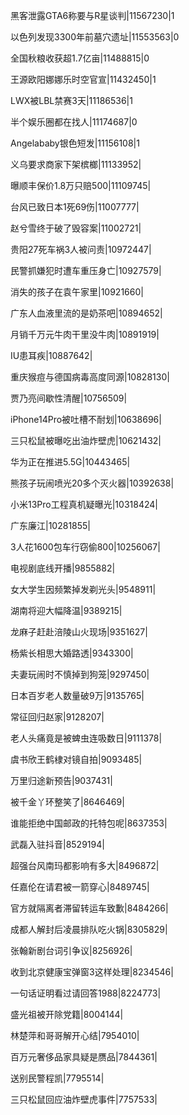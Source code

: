 黑客泄露GTA6称要与R星谈判|11567230|1

以色列发现3300年前墓穴遗址|11553563|0

全国秋粮收获超1.7亿亩|11488815|0

王源欧阳娜娜乐时空官宣|11432450|1

LWX被LBL禁赛3天|11186536|1

半个娱乐圈都在找人|11174687|0

Angelababy银色短发|11156108|1

义乌要求商家下架槟榔|11133952|

曝顺丰保价1.8万只赔500|11109745|

台风已致日本1死69伤|11007777|

赵兮雪终于破了毁容案|11002721|

贵阳27死车祸3人被问责|10972447|

民警抓嫌犯时遭车重压身亡|10927579|

消失的孩子在袁午家里|10921660|

广东人血液里流的是奶茶吧|10894652|

月销千万元牛肉干里没牛肉|10891919|

IU患耳疾|10887642|

重庆猴痘与德国病毒高度同源|10828130|

贾乃亮间歇性清醒|10756509|

iPhone14Pro被吐槽不耐划|10638696|

三只松鼠被曝吃出油炸壁虎|10621432|

华为正在推进5.5G|10443465|

熊孩子玩闹喷光20多个灭火器|10392638|

小米13Pro工程真机疑曝光|10318424|

广东廉江|10281855|

3人花1600包车行窃偷800|10256067|

电视剧底线开播|9855882|

女大学生因频繁掉发剃光头|9548911|

湖南将迎大幅降温|9389215|

龙麻子赶赴涪陵山火现场|9351627|

杨紫长相思大婚路透|9343300|

夫妻玩闹时不慎掉到狗笼|9297450|

日本百岁老人数量破9万|9135765|

常征回归赵家|9128207|

老人头痛竟是被蜱虫连吸数日|9111378|

虞书欣王鹤棣对镜自拍|9093485|

万里归途新预告|9037431|

被千金丫环整笑了|8646469|

谁能拒绝中国邮政的托特包呢|8637353|

武磊入驻抖音|8529194|

超强台风南玛都影响有多大|8496872|

任嘉伦在请君被一箭穿心|8489745|

官方就隔离者滞留转运车致歉|8484266|

成都人解封后凌晨排队吃火锅|8305829|

张翰新剧台词引争议|8256926|

收到北京健康宝弹窗3这样处理|8234546|

一句话证明看过请回答1988|8224773|

盛光祖被开除党籍|8004144|

林楚萍和哥哥解开心结|7954010|

百万元奢侈品家具疑是赝品|7844361|

送别民警程凯|7795514|

三只松鼠回应油炸壁虎事件|7757533|

